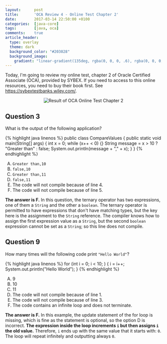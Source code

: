 ```yaml
---
layout:      post
title:       'OCA Review 4 - Online Test Chapter 2'
date:        2017-03-14 22:50:00 +0100
categories:  [java-core]
tags:        [java, oca]
comments:    true
article_header:
  type: overlay
  theme: dark
  background_color: "#203028"
  background_image:
    gradient: "linear-gradient(135deg, rgba(0, 0, 0, .6), rgba(0, 0, 0, .4))"
---
```


Today, I'm going to review my online test, chapter 2 of Oracle Certified
Associate (OCA), provided by SYBEX. If you need to access to this online
resources, you need to buy their book first. See
<https://sybextestbanks.wiley.com/>.

<!--more-->

<style type="text/css">
  ol { list-style-type: upper-alpha; }
</style>

<p align="center">
  <img
    src="{{ site.url }}/assets/20170314-oca-online-test-chapter-2.png"
    alt="Result of OCA Online Test Chapter 2">
</p>

## Question 3

What is the output of the following application?

{% highlight java linenos %}
public class CompareValues {
  public static void main(String[] args) {
    int x = 0;
    while (x++ < 0) {}
    String message = x > 10 ? "Greater than" : false;
    System.out.println(message + "," + x);
  }
}
{% endhighlight %}

1. `Greater than,10`
2. `false,10`
3. `Greater than,11`
4. `false,11`
5. The code will not compile because of line 4.
6. The code will not compile because of line 5.

**The answer is F.** In this question, the ternary operator has two
expressions, one of them a `String` and the other a `boolean`. The ternary
operator is permitted to have expressions that don't have matching types, but
the key here is the assignment to the `String` reference. The compiler knows
how to assign the first expression value as a `String`, but the second `boolean`
expression cannot be set as a `String`; so this line does not compile.

## Question 9

How many times will the following code print `"Hello World"`?

{% highlight java linenos %}
for (int i = 0; i < 10; ) {
  i = i++;
  System.out.println("Hello World");
}
{% endhighlight %}

1. 9
2. 10
3. 11
4. The code will not compile because of line 1.
5. The code will not compile because of line 3.
6. The code contains an infinite loop and does not terminate.

**The answer is F.** In this example, the update statement of the for loop is
missing, which is fine as the statement is optional, so the option D is
incorrect. **The expression inside the loop increments `i` but then assigns `i`
the old value.** Therefore, `i` ends up with the same value that it starts with:
`0`. The loop will repeat infinitely and outputting always `0`.
